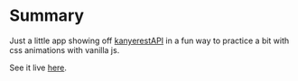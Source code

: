 # Summary
Just a little app showing off [kanyerestAPI](https://kanye.rest/) in a fun way to practice a bit with css animations with vanilla js.

See it live [here](charlie-daniels.github.io/kanye).
